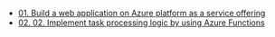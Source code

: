- [01. Build a web application on Azure platform as a service offering](01.%20Build%20a%20web%20application%20on%20Azure%20platform%20as%20a%20service%20offering.md)
- [02. 02. Implement task processing logic by using Azure Functions](02.%20Implement%20task%20processing%20logic%20by%20using%20Azure%20Functions.md)
